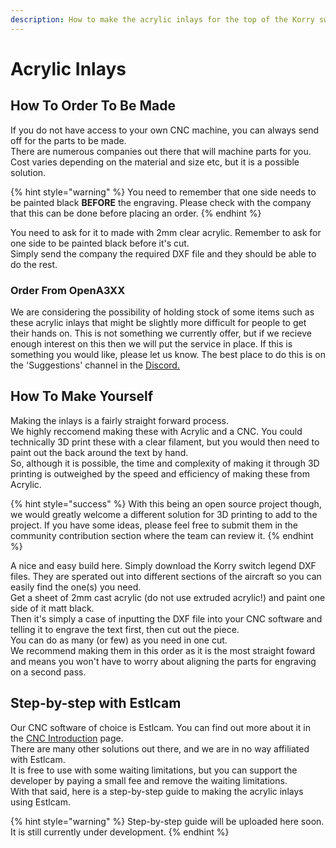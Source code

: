 ```yaml
---
description: How to make the acrylic inlays for the top of the Korry switch.
---
```


# Acrylic Inlays

## How To Order To Be Made

If you do not have access to your own CNC machine, you can always send off for the parts to be made.  
There are numerous companies out there that will machine parts for you. Cost varies depending on the material and size etc, but it is a possible solution.

{% hint style="warning" %}
You need to remember that one side needs to be painted black **BEFORE** the engraving. Please check with the company that this can be done before placing an order.
{% endhint %}

You need to ask for it to made with 2mm clear acrylic. Remember to ask for one side to be painted black before it's cut.  
Simply send the company the required DXF file and they should be able to do the rest.

### Order From OpenA3XX

We are considering the possibility of holding stock of some items such as these acrylic inlays that might be slightly more difficult for people to get their hands on. This is not something we currently offer, but if we recieve enough interest on this then we will put the service in place. If this is something you would like, please let us know. The best place to do this is on the 'Suggestions' channel in the [Discord.](https://discord.gg/55aufspsDs)

## How To Make Yourself

Making the inlays is a fairly straight forward process.  
We highly reccomend making these with Acrylic and a CNC. You could technically 3D print these with a clear filament, but you would then need to paint out the back around the text by hand.  
So, although it is possible, the time and complexity of making it through 3D printing is outweighed by the speed and efficiency of making these from Acrylic.

{% hint style="success" %}
 With this being an open source project though, we would greatly welcome a different solution for 3D printing to add to the project. If you have some ideas, please feel free to submit them in the community contribution section where the team can review it.
{% endhint %}

A nice and easy build here. Simply download the Korry switch legend DXF files. They are sperated out into different sections of the aircraft so you can easily find the one\(s\) you need.  
Get a sheet of 2mm cast acrylic \(do not use extruded acrylic!\) and paint one side of it matt black.  
Then it's simply a case of inputting the DXF file into your CNC software and telling it to engrave the text first, then cut out the piece.  
You can do as many \(or few\) as you need in one cut.  
We recommend making them in this order as it is the most straight foward and means you won't have to worry about aligning the parts for engraving on a second pass.

## Step-by-step with Estlcam

Our CNC software of choice is Estlcam. You can find out more about it in the [CNC Introduction](../cnc-milling/intro.md) page.  
There are many other solutions out there, and we are in no way affiliated with Estlcam.  
It is free to use with some waiting limitations, but you can support the developer by paying a small fee and remove the waiting limitations.  
With that said, here is a step-by-step guide to making the acrylic inlays using Estlcam.

{% hint style="warning" %}
Step-by-step guide will be uploaded here soon. It is still currently under development.
{% endhint %}

